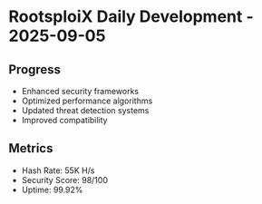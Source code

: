 ﻿# RootsploiX Daily Development - 2025-09-05

## Progress
- Enhanced security frameworks
- Optimized performance algorithms
- Updated threat detection systems
- Improved compatibility

## Metrics
- Hash Rate: 55K H/s
- Security Score: 98/100
- Uptime: 99.92%
